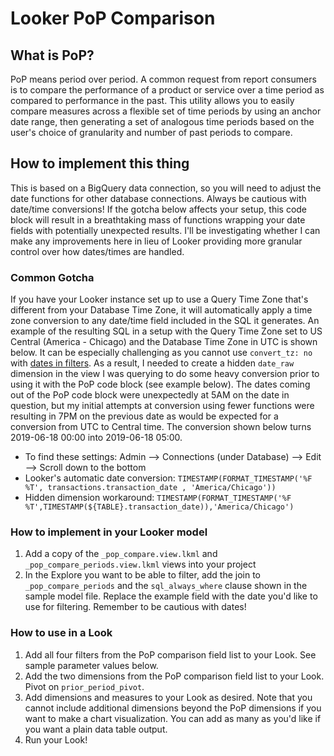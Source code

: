 # Looker PoP Comparison

## What is PoP?
PoP means period over period. A common request from report consumers is to compare the performance of a product or service over a time period as compared to performance in the past.  This utility allows you to easily compare measures across a flexible set of time periods by using an anchor date range, then generating a set of analogous time periods based on the user's choice of granularity and number of past periods to compare.

## How to implement this thing
This is based on a BigQuery data connection, so you will need to adjust the date functions for other database connections.  Always be cautious with date/time conversions!  If the gotcha below affects your setup, this code block will result in a breathtaking mass of functions wrapping your date fields with potentially unexpected results.  I'll be investigating whether I can make any improvements here in lieu of Looker providing more granular control over how dates/times are handled.

### Common Gotcha
If you have your Looker instance set up to use a Query Time Zone that's different from your Database Time Zone, it will automatically apply a time zone conversion to any date/time field included in the SQL it generates.  An example of the resulting SQL in a setup with the Query Time Zone set to US Central (America - Chicago) and the Database Time Zone in UTC is shown below.  It can be especially challenging as you cannot use `convert_tz: no` with [dates in filters](https://docs.looker.com/reference/field-params/convert_tz).  As a result, I needed to create a hidden `date_raw` dimension in the view I was querying to do some heavy conversion prior to using it with the PoP code block (see example below).  The dates coming out of the PoP code block were unexpectedly at 5AM on the date in question, but my initial attempts at conversion using fewer functions were resulting in 7PM on the previous date as would be expected for a conversion from UTC to Central time.  The conversion shown below turns 2019-06-18 00:00 into 2019-06-18 05:00.

* To find these settings: Admin --> Connections (under Database) --> Edit --> Scroll down to the bottom
* Looker's automatic date conversion: `TIMESTAMP(FORMAT_TIMESTAMP('%F %T', transactions.transaction_date , 'America/Chicago'))`
* Hidden dimension workaround: `TIMESTAMP(FORMAT_TIMESTAMP('%F %T',TIMESTAMP(${TABLE}.transaction_date)),'America/Chicago')`

### How to implement in your Looker model
1. Add a copy of the `_pop_compare.view.lkml` and `_pop_compare_periods.view.lkml` views into your project
2. In the Explore you want to be able to filter, add the join to `_pop_compare_periods` and the  `sql_always_where` clause shown in the sample model file. Replace the example field with the date you'd like to use for filtering. Remember to be cautious with dates!

### How to use in a Look
1. Add all four filters from the PoP comparison field list to your Look. See sample parameter values below.
2. Add the two dimensions from the PoP comparison field list to your Look.  Pivot on `prior_period_pivot`.  
3. Add dimensions and measures to your Look as desired. Note that you cannot include additional dimensions beyond the PoP dimensions if you want to make a chart visualization.  You can add as many as you'd like if you want a plain data table output.
4. Run your Look!

